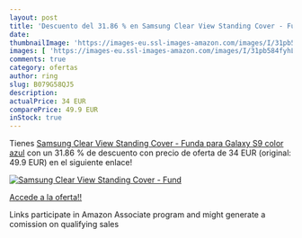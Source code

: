 ```yaml
---
layout: post
title: 'Descuento del 31.86 % en Samsung Clear View Standing Cover - Fund'
date: 
thumbnailImage: 'https://images-eu.ssl-images-amazon.com/images/I/31pb584fyhL._SL200_.jpg'
images: [ 'https://images-eu.ssl-images-amazon.com/images/I/31pb584fyhL._SL200_.jpg' ]
comments: true
category: ofertas
author: ring
slug: B079G58QJ5
description:
actualPrice: 34 EUR
comparePrice: 49.9 EUR
inStock: true
---
```


Tienes [Samsung Clear View Standing Cover - Funda para Galaxy S9  color azul](https://www.amazon.es/dp/B079G58QJ5/?tag=tolees-21) con un 31.86 % de descuento con precio de oferta de 34 EUR (original: 49.9 EUR) en el siguiente enlace!

[![Samsung Clear View Standing Cover - Fund](https://images-eu.ssl-images-amazon.com/images/I/31pb584fyhL._SL200_.jpg)](https://www.amazon.es/dp/B079G58QJ5/?tag=tolees-21)

[Accede a la oferta!!](https://www.amazon.es/dp/B079G58QJ5/?tag=tolees-21)

Links participate in Amazon Associate program and might generate a comission on qualifying sales


